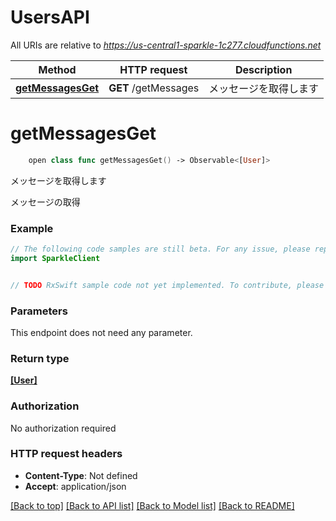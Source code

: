 # UsersAPI

All URIs are relative to *https://us-central1-sparkle-1c277.cloudfunctions.net*

Method | HTTP request | Description
------------- | ------------- | -------------
[**getMessagesGet**](UsersAPI.md#getmessagesget) | **GET** /getMessages | メッセージを取得します


# **getMessagesGet**
```swift
    open class func getMessagesGet() -> Observable<[User]>
```

メッセージを取得します

メッセージの取得

### Example 
```swift
// The following code samples are still beta. For any issue, please report via http://github.com/OpenAPITools/openapi-generator/issues/new
import SparkleClient


// TODO RxSwift sample code not yet implemented. To contribute, please open a ticket via http://github.com/OpenAPITools/openapi-generator/issues/new
```

### Parameters
This endpoint does not need any parameter.

### Return type

[**[User]**](User.md)

### Authorization

No authorization required

### HTTP request headers

 - **Content-Type**: Not defined
 - **Accept**: application/json

[[Back to top]](#) [[Back to API list]](../README.md#documentation-for-api-endpoints) [[Back to Model list]](../README.md#documentation-for-models) [[Back to README]](../README.md)

